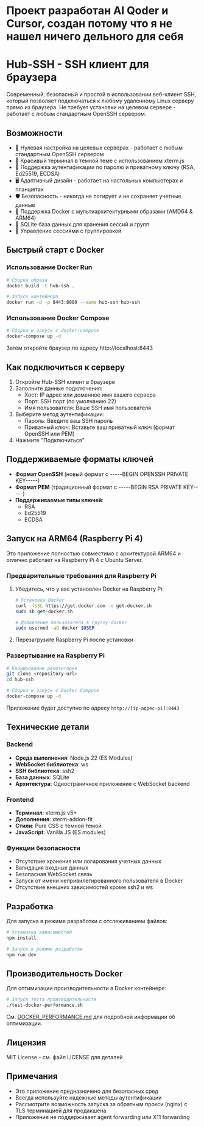 # Проект разработан AI Qoder и Cursor, создан потому что я не нашел ничего дельного для себя

# Hub-SSH - SSH клиент для браузера

Современный, безопасный и простой в использовании веб-клиент SSH, который позволяет подключаться к любому удаленному Linux серверу прямо из браузера. Не требует установки на целевом сервере - работает с любым стандартным OpenSSH сервером.

## Возможности

- 🔐 Нулевая настройка на целевых серверах - работает с любым стандартным OpenSSH сервером
- 🌟 Красивый терминал в темной теме с использованием xterm.js
- 🔑 Поддержка аутентификации по паролю и приватному ключу (RSA, Ed25519, ECDSA)
- 🖥️ Адаптивный дизайн - работает на настольных компьютерах и планшетах
- 🛡️ Безопасность - никогда не логирует и не сохраняет учетные данные
- 🐳 Поддержка Docker с мультиархитектурными образами (AMD64 & ARM64)
- 💾 SQLite база данных для хранения сессий и групп
- 📁 Управление сессиями с группировкой

## Быстрый старт с Docker

### Использование Docker Run

```bash
# Сборка образа
docker build -t hub-ssh .

# Запуск контейнера
docker run -d -p 8443:8080 --name hub-ssh hub-ssh
```

### Использование Docker Compose

```bash
# Сборка и запуск с docker-compose
docker-compose up -d
```

Затем откройте браузер по адресу http://localhost:8443

## Как подключиться к серверу

1. Откройте Hub-SSH клиент в браузере
2. Заполните данные подключения:
   - Хост: IP адрес или доменное имя вашего сервера
   - Порт: SSH порт (по умолчанию 22)
   - Имя пользователя: Ваше SSH имя пользователя
3. Выберите метод аутентификации:
   - Пароль: Введите ваш SSH пароль
   - Приватный ключ: Вставьте ваш приватный ключ (формат OpenSSH или PEM)
4. Нажмите "Подключиться"

## Поддерживаемые форматы ключей

- **Формат OpenSSH** (новый формат с -----BEGIN OPENSSH PRIVATE KEY-----)
- **Формат PEM** (традиционный формат с -----BEGIN RSA PRIVATE KEY-----)
- **Поддерживаемые типы ключей**:
  - RSA
  - Ed25519
  - ECDSA

## Запуск на ARM64 (Raspberry Pi 4)

Это приложение полностью совместимо с архитектурой ARM64 и отлично работает на Raspberry Pi 4 с Ubuntu Server.

### Предварительные требования для Raspberry Pi

1. Убедитесь, что у вас установлен Docker на Raspberry Pi:
   ```bash
   # Установка Docker
   curl -fsSL https://get.docker.com -o get-docker.sh
   sudo sh get-docker.sh
   
   # Добавление пользователя в группу docker
   sudo usermod -aG docker $USER
   ```

2. Перезагрузите Raspberry Pi после установки

### Развертывание на Raspberry Pi

```bash
# Клонирование репозитория
git clone <repository-url>
cd hub-ssh

# Сборка и запуск с Docker Compose
docker-compose up -d
```

Приложение будет доступно по адресу `http://[ip-адрес-pi]:8443`

## Технические детали

### Backend

- **Среда выполнения**: Node.js 22 (ES Modules)
- **WebSocket библиотека**: ws
- **SSH библиотека**: ssh2
- **База данных**: SQLite
- **Архитектура**: Одностраничное приложение с WebSocket backend

### Frontend

- **Терминал**: xterm.js v5+
- **Дополнения**: xterm-addon-fit
- **Стили**: Pure CSS с темной темой
- **JavaScript**: Vanilla JS (ES modules)

### Функции безопасности

- Отсутствие хранения или логирования учетных данных
- Валидация входных данных
- Безопасная WebSocket связь
- Запуск от имени непривилегированного пользователя в Docker
- Отсутствие внешних зависимостей кроме ssh2 и ws

## Разработка

Для запуска в режиме разработки с отслеживанием файлов:

```bash
# Установка зависимостей
npm install

# Запуск в режиме разработки
npm run dev
```

## Производительность Docker

Для оптимизации производительности в Docker контейнере:

```bash
# Запуск теста производительности
./test-docker-performance.sh
```

См. [DOCKER_PERFORMANCE.md](DOCKER_PERFORMANCE.md) для подробной информации об оптимизации.

## Лицензия

MIT License - см. файл LICENSE для деталей

## Примечания

- Это приложение предназначено для безопасных сред
- Всегда используйте надежные методы аутентификации
- Рассмотрите возможность запуска за обратным прокси (nginx) с TLS терминацией для продакшена
- Приложение не поддерживает agent forwarding или X11 forwarding